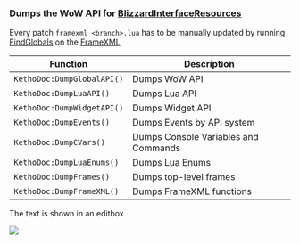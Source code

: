 ### Dumps the WoW API for [BlizzardInterfaceResources](https://github.com/Ketho/BlizzardInterfaceResources)
Every patch `framexml_<branch>.lua` has to be manually updated by running [FindGlobals](https://www.wowace.com/projects/findglobals) on the [FrameXML](https://wow.gamepedia.com/Viewing_Blizzard%27s_interface_code)

| Function | Description   
| --- | ---
| `KethoDoc:DumpGlobalAPI()` | Dumps WoW API
| `KethoDoc:DumpLuaAPI()`    | Dumps Lua API
| `KethoDoc:DumpWidgetAPI()` | Dumps Widget API
| `KethoDoc:DumpEvents()`    | Dumps Events by API system
| `KethoDoc:DumpCVars()`     | Dumps Console Variables and Commands
| `KethoDoc:DumpLuaEnums()`  | Dumps Lua Enums
| `KethoDoc:DumpFrames()`    | Dumps top-level frames
| `KethoDoc:DumpFrameXML()`  | Dumps FrameXML functions

The text is shown in an editbox

![](https://i.imgur.com/Ym5xebg.png)

